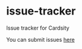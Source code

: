 # issue-tracker
Issue tracker for Cardsity

You can submit issues [here](https://github.com/Cardsity/issue-tracker/issues)
